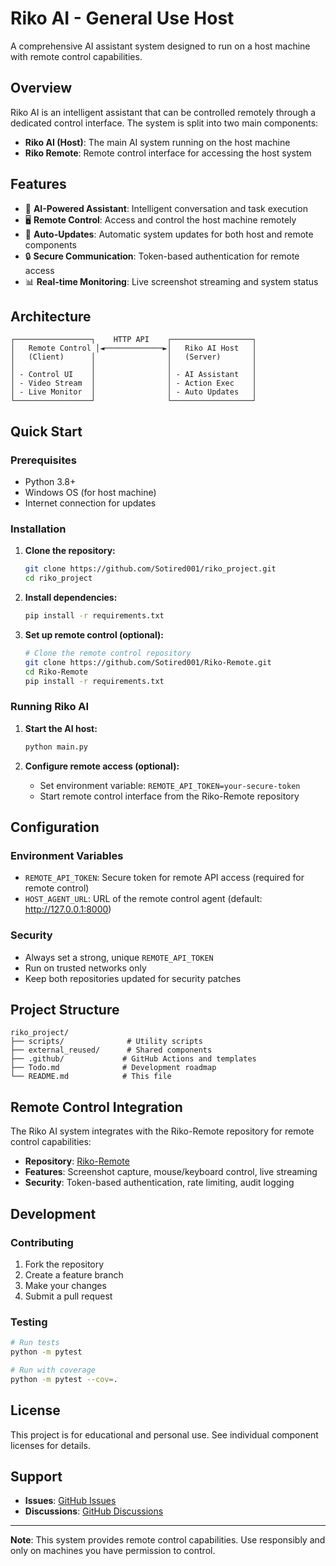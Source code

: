 # Riko AI - General Use Host

A comprehensive AI assistant system designed to run on a host machine with remote control capabilities.

## Overview

Riko AI is an intelligent assistant that can be controlled remotely through a dedicated control interface. The system is split into two main components:

- **Riko AI (Host)**: The main AI system running on the host machine
- **Riko Remote**: Remote control interface for accessing the host system

## Features

- 🤖 **AI-Powered Assistant**: Intelligent conversation and task execution
- 🖥️ **Remote Control**: Access and control the host machine remotely
- 🔄 **Auto-Updates**: Automatic system updates for both host and remote components
- 🔒 **Secure Communication**: Token-based authentication for remote access
- 📊 **Real-time Monitoring**: Live screenshot streaming and system status

## Architecture

```
┌─────────────────┐    HTTP API    ┌──────────────────┐
│   Remote Control │◄─────────────►│   Riko AI Host   │
│   (Client)      │                │   (Server)       │
│                 │                │                  │
│ - Control UI    │                │ - AI Assistant   │
│ - Video Stream  │                │ - Action Exec    │
│ - Live Monitor  │                │ - Auto Updates   │
└─────────────────┘                └──────────────────┘
```

## Quick Start

### Prerequisites

- Python 3.8+
- Windows OS (for host machine)
- Internet connection for updates

### Installation

1. **Clone the repository:**
   ```bash
   git clone https://github.com/Sotired001/riko_project.git
   cd riko_project
   ```

2. **Install dependencies:**
   ```bash
   pip install -r requirements.txt
   ```

3. **Set up remote control (optional):**
   ```bash
   # Clone the remote control repository
   git clone https://github.com/Sotired001/Riko-Remote.git
   cd Riko-Remote
   pip install -r requirements.txt
   ```

### Running Riko AI

1. **Start the AI host:**
   ```bash
   python main.py
   ```

2. **Configure remote access (optional):**
   - Set environment variable: `REMOTE_API_TOKEN=your-secure-token`
   - Start remote control interface from the Riko-Remote repository

## Configuration

### Environment Variables

- `REMOTE_API_TOKEN`: Secure token for remote API access (required for remote control)
- `HOST_AGENT_URL`: URL of the remote control agent (default: http://127.0.0.1:8000)

### Security

- Always set a strong, unique `REMOTE_API_TOKEN`
- Run on trusted networks only
- Keep both repositories updated for security patches

## Project Structure

```
riko_project/
├── scripts/              # Utility scripts
├── external_reused/      # Shared components
├── .github/             # GitHub Actions and templates
├── Todo.md              # Development roadmap
└── README.md            # This file
```

## Remote Control Integration

The Riko AI system integrates with the Riko-Remote repository for remote control capabilities:

- **Repository**: [Riko-Remote](https://github.com/Sotired001/Riko-Remote)
- **Features**: Screenshot capture, mouse/keyboard control, live streaming
- **Security**: Token-based authentication, rate limiting, audit logging

## Development

### Contributing

1. Fork the repository
2. Create a feature branch
3. Make your changes
4. Submit a pull request

### Testing

```bash
# Run tests
python -m pytest

# Run with coverage
python -m pytest --cov=.
```

## License

This project is for educational and personal use. See individual component licenses for details.

## Support

- **Issues**: [GitHub Issues](https://github.com/Sotired001/riko_project/issues)
- **Discussions**: [GitHub Discussions](https://github.com/Sotired001/riko_project/discussions)

---

**Note**: This system provides remote control capabilities. Use responsibly and only on machines you have permission to control.